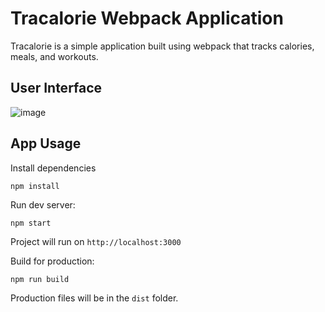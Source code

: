 # Tracalorie Webpack Application
Tracalorie is a simple application built using webpack that tracks calories, meals, and workouts.

## User Interface
![image](https://github.com/sidneyshafer/tracalorie-webpack/assets/66838571/658df57f-443d-4609-8d2e-fc43f47cc8bc)

## App Usage
Install dependencies
```
npm install
```
Run dev server:
```
npm start
```
Project will run on `http://localhost:3000`

Build for production:
```
npm run build
```
Production files will be in the `dist` folder.
